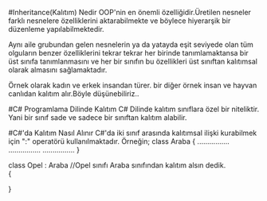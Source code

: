 ﻿#Inheritance(Kalıtım) Nedir
OOP'nin en önemli özelliğidir.Üretilen nesneler farklı nesnelere özelliklerini aktarabilmekte ve böylece hiyerarşik bir düzenleme yapılabilmektedir.

Aynı aile grubundan gelen nesnelerin ya da yatayda eşit seviyede olan tüm olguların benzer özelliklerini tekrar tekrar her birinde tanımlamaktansa bir üst sınıfa tanımlanmasını ve her bir sınıfın bu özellikleri üst sınıftan kalıtımsal olarak almasını sağlamaktadır.

Örnek olarak kadın ve erkek insandan türer.
bir diğer örnek insan ve hayvan canlıdan kalıtım alır.Böyle düşünebiliriz..


#C# Programlama Dilinde Kalıtım
C# Dilinde kalıtım sınıflara özel bir niteliktir.
Yani bir sınıf sade ve sadece bir sınıftan kalıtım alabilir.


#C#'da Kalıtım Nasıl Alınır 
C#'da iki sınıf arasında kalıtımsal ilişki kurabilmek için ":" operatörü kullanılmaktadır.
Örneğin;
class Araba 
{
	................
	................
	................
}

class Opel : Araba   //Opel sınıfı Araba sınıfından kalıtım alsın dedik.  
{

}